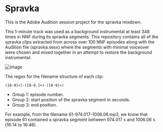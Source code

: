 # Spravka

This is the Adobe Audition session project for the spravka mixdown.

This 1-minute track was used as a background instrumental at least 348 times in NNF during its spravka segments. This repository contains all of the spravka clips extracted from across over 100 NNF episodes along with the Audition file (spravka.sesx) where the segments with minimal voiceover were chosen and mixed together in an attempt to restore the background instrumental:

![image](https://github.com/user-attachments/assets/31bb5e9e-7a70-4e5c-bb1b-10c80700af8e)

The regex for the filename structure of each clip:

```re
([0-9]+)-([0-9.]+)-([0-9]+)
```

* Group 1: episode number.
* Group 2: start position of the spravka segment in seconds.
* Group 3: end position.

For example, from the filename 61-974.017-1006.06.mp3, we know that episode 61 contained a spravka segment between 974.017 s and 1006.06 s (16:14 to 16:46).
